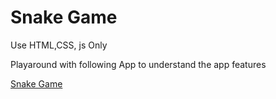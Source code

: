 # Snake Game

Use HTML,CSS, js Only

Playaround with following App to understand the app features

[Snake Game](https://snake-game-css.netlify.app/)

